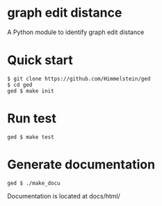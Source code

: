 # graph edit distance
A Python module to identify graph edit distance

# Quick start
```
$ git clone https://github.com/Himmelstein/ged
$ cd ged
ged $ make init
```

# Run test
```
ged $ make test
```

# Generate documentation
```
ged $ ./make_docu
```
Documentation is located at docs/html/
